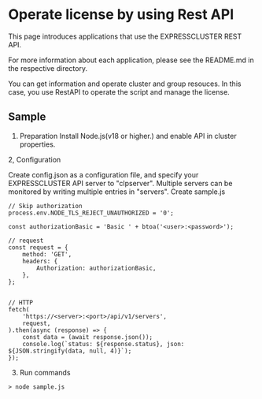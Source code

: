 # Operate license by using Rest API
This page introduces applications that use the EXPRESSCLUSTER REST API.

For more information about each application, please see the README.md in the respective directory.


You can get information and operate cluster and group resouces.
In this case, you use RestAPI to operate the script and manage the license.

## Sample

1. Preparation
Install Node.js(v18 or higher.) and enable API in cluster properties.


2, Configuration

Create config.json as a configuration file, and specify your EXPRESSCLUSTER API server to "clpserver". Multiple servers can be monitored by writing multiple entries in "servers".
Create sample.js

```
// Skip authorization
process.env.NODE_TLS_REJECT_UNAUTHORIZED = '0';

const authorizationBasic = 'Basic ' + btoa('<user>:<password>');

// request
const request = {
    method: 'GET',
    headers: {
        Authorization: authorizationBasic,
    },
};


// HTTP
fetch(
    'https://<server>:<port>/api/v1/servers',
    request,
).then(async (response) => {
    const data = (await response.json());
    console.log(`status: ${response.status}, json: ${JSON.stringify(data, null, 4)}`);
});
```

3. Run commands
```
> node sample.js
```
